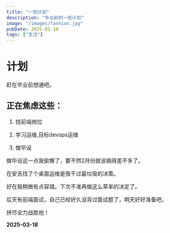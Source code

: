 ```yaml
---
title: "一些计划"
description: "毕业前的一些计划"
image: "/images/fashion.jpg"
pubDate: 2025-03-18
tags: ["生活"]
---
```


# 计划

赶在毕业前想通吧。

## 正在焦虑这些：

1. 找前端岗位

2. 学习运维,目标devops运维
3. 做毕设

做毕设这一点我偷懒了，要不然2月份就该搞得差不多了。

在安吉找了个桌面运维是我干过最垃圾的决策。

好在我稍微有点容错。下次不准再做这么草率的决定了。

后天有前端面试，自己已经好久没背过面试题了，明天好好准备吧。

拼尽全力战胜他！

**2025-03-18**
